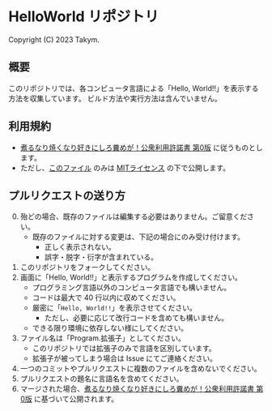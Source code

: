 # HelloWorld リポジトリ
Copyright (C) 2023 Takym.

## 概要
このリポジトリでは、各コンピュータ言語による「Hello, World!!」を表示する方法を収集しています。
ビルド方法や実行方法は含んでいません。

## 利用規約
* [煮るなり焼くなり好きにしろ糞めが！公衆利用許諾書 第0版](LICENSE.md) に従うものとします。
* ただし、[このファイル](README.md) のみは [MITライセンス](LICENSE_FOR_README.md) の下で公開します。

## プルリクエストの送り方
0. 殆どの場合、既存のファイルは編集する必要はありません。ご留意ください。
	* 既存のファイルに対する変更は、下記の場合にのみ受け付けます。
		* 正しく表示されない。
		* 誤字・脱字・衍字が含まれている。
1. このリポジトリをフォークしてください。
2. 画面に「Hello, World!!」と表示するプログラムを作成してください。
	* プログラミング言語以外のコンピュータ言語でも構いません。
	* コードは最大で 40 行以内に収めてください。
	* 厳密に「`Hello, World!!`」を表示させてください。
		* ただし、必要に応じて改行コードを含めても構いません。
	* できる限り環境に依存しない様にしてください。
3. ファイル名は「Program.拡張子」としてください。
	* このリポジトリでは拡張子のみで言語を区別しています。
	* 拡張子が被ってしまう場合は Issue にてご連絡ください。
4. 一つのコミットやプルリクエストに複数のファイルを含めないでください。
5. プルリクエストの題名に言語名を含めてください。
6. マージされた場合、[煮るなり焼くなり好きにしろ糞めが！公衆利用許諾書 第0版](LICENSE.md) に基づいて公開されます。
